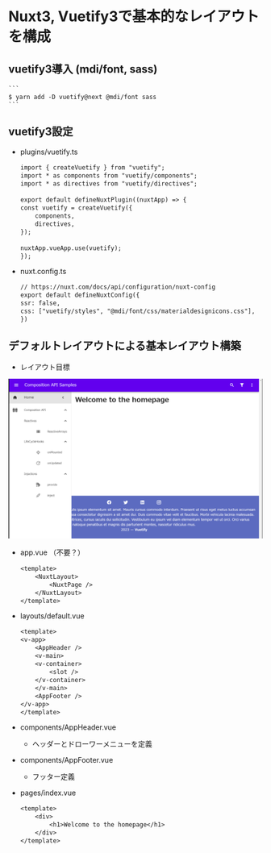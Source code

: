 # Nuxt3, Vuetify3で基本的なレイアウトを構成

## vuetify3導入 (mdi/font, sass)

    ```
    $ yarn add -D vuetify@next @mdi/font sass
    ```
    
## vuetify3設定
* plugins/vuetify.ts

    ```
    import { createVuetify } from "vuetify";
    import * as components from "vuetify/components";
    import * as directives from "vuetify/directives";

    export default defineNuxtPlugin((nuxtApp) => {
    const vuetify = createVuetify({
        components,
        directives,
    });

    nuxtApp.vueApp.use(vuetify);
    });
    ```

* nuxt.config.ts
    ```
    // https://nuxt.com/docs/api/configuration/nuxt-config
    export default defineNuxtConfig({
    ssr: false,
    css: ["vuetify/styles", "@mdi/font/css/materialdesignicons.css"],
    })
    ``` 
    
## デフォルトレイアウトによる基本レイアウト構築
* レイアウト目標

![](./images/nuxt3_vuetify3_menu.png)

* app.vue （不要？）
    ```
    <template>
        <NuxtLayout>
            <NuxtPage />
        </NuxtLayout>
    </template>
    ```
    
* layouts/default.vue
    ```
    <template>
    <v-app>
        <AppHeader />
        <v-main>
        <v-container>
            <slot />
        </v-container>
        </v-main>
        <AppFooter />
    </v-app>
    </template>  
    ```
    
* components/AppHeader.vue
    * ヘッダーとドローワーメニューを定義

* components/AppFooter.vue 
    * フッター定義
        
* pages/index.vue
    ```
    <template>
        <div>
            <h1>Welcome to the homepage</h1>
        </div>
    </template>
    ```    